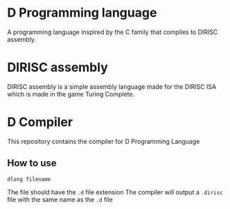 # D Programming language
A programming language inspired by the C family that compiles to DIRISC assembly.

# DIRISC assembly
DIRISC assembly is a simple assembly language made for the DIRISC ISA which is made in the game Turing Complete.

# D Compiler
This repository contains the compiler for D Programming Language

## How to use
```
dlang filename
```
The file should have the `.d` file extension
The compiler will output a `.dirisc` file with the same name as the `.d` file
